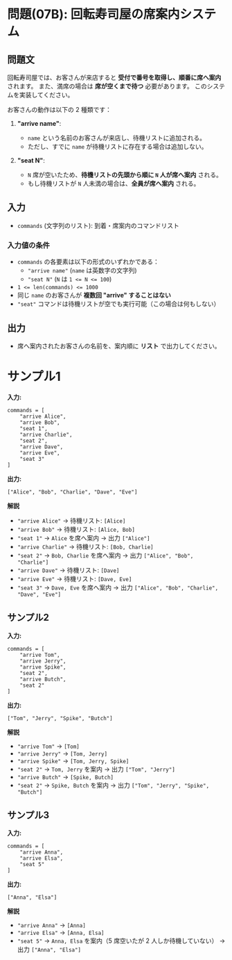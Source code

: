 # 問題(07B): 回転寿司屋の席案内システム

## 問題文

回転寿司屋では、お客さんが来店すると **受付で番号を取得し、順番に席へ案内** されます。
また、満席の場合は **席が空くまで待つ** 必要があります。
このシステムを実装してください。

お客さんの動作は以下の 2 種類です：

1. **"arrive name"**:
   - `name` という名前のお客さんが来店し、待機リストに追加される。
   - ただし、すでに `name` が待機リストに存在する場合は追加しない。

2. **"seat N"**:
   - `N` 席が空いたため、**待機リストの先頭から順に `N` 人が席へ案内** される。
   - もし待機リストが `N` 人未満の場合は、**全員が席へ案内** される。

## 入力

- `commands` (文字列のリスト): 到着・席案内のコマンドリスト

### 入力値の条件

- `commands` の各要素は以下の形式のいずれかである：
  - `"arrive name"` (`name` は英数字の文字列)
  - `"seat N"` (`N` は `1 <= N <= 100`)
- `1 <= len(commands) <= 1000`
- 同じ `name` のお客さんが **複数回 "arrive" することはない**
- `"seat"` コマンドは待機リストが空でも実行可能（この場合は何もしない）

## 出力

- 席へ案内されたお客さんの名前を、案内順に **リスト** で出力してください。

# サンプル1

**入力:**
```
commands = [
    "arrive Alice",
    "arrive Bob",
    "seat 1", 
    "arrive Charlie",
    "seat 2",
    "arrive Dave",
    "arrive Eve",
    "seat 3"
]
```

**出力:**
```
["Alice", "Bob", "Charlie", "Dave", "Eve"]
```

**解説**

- `"arrive Alice"` → 待機リスト: `[Alice]`
- `"arrive Bob"` → 待機リスト: `[Alice, Bob]`
- `"seat 1"` → `Alice` を席へ案内 → 出力 `["Alice"]`
- `"arrive Charlie"` → 待機リスト: `[Bob, Charlie]`
- `"seat 2"` → `Bob, Charlie` を席へ案内 → 出力 `["Alice", "Bob", "Charlie"]`
- `"arrive Dave"` → 待機リスト: `[Dave]`
- `"arrive Eve"` → 待機リスト: `[Dave, Eve]`
- `"seat 3"` → `Dave, Eve` を席へ案内 → 出力 `["Alice", "Bob", "Charlie", "Dave", "Eve"]`

## サンプル2

**入力:**
```
commands = [
    "arrive Tom",
    "arrive Jerry",
    "arrive Spike",
    "seat 2",
    "arrive Butch",
    "seat 2"
]
```

**出力:**
```
["Tom", "Jerry", "Spike", "Butch"]
```

**解説**

- `"arrive Tom"` → `[Tom]`
- `"arrive Jerry"` → `[Tom, Jerry]`
- `"arrive Spike"` → `[Tom, Jerry, Spike]`
- `"seat 2"` → `Tom, Jerry` を案内 → 出力 `["Tom", "Jerry"]`
- `"arrive Butch"` → `[Spike, Butch]`
- `"seat 2"` → `Spike, Butch` を案内 → 出力 `["Tom", "Jerry", "Spike", "Butch"]`

## サンプル3

**入力:**
```
commands = [
    "arrive Anna",
    "arrive Elsa",
    "seat 5"
]
```

**出力:**
```
["Anna", "Elsa"]
```

**解説**

- `"arrive Anna"` → `[Anna]`
- `"arrive Elsa"` → `[Anna, Elsa]`
- `"seat 5"` → `Anna, Elsa` を案内（5 席空いたが 2 人しか待機していない） → 出力 `["Anna", "Elsa"]`

